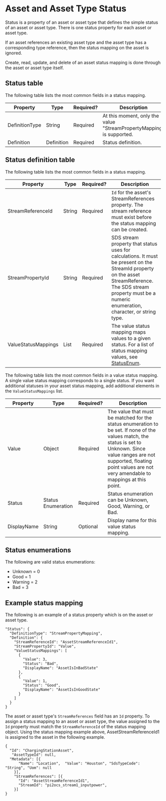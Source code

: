 ﻿---
uid: asset-status-dev-guide
---

# Asset and Asset Type Status

Status is a property of an asset or asset type that defines the simple status of an asset or asset type. There is one status property for each asset or asset type.

If an asset references an existing asset type and the asset type has a corresponding type reference, then the status mapping on the asset is ignored.

Create, read, update, and delete of an asset status mapping is done through the asset or asset type itself.

## Status table

The following table lists the most common fields in a status mapping.

| Property       | Type       | Required? | Description                                                  |
| -------------- | ---------- | --------- | ------------------------------------------------------------ |
| DefinitionType | String     | Required  | At this moment, only the value "StreamPropertyMapping" is supported. |
| Definition     | Definition | Required  | Status definition.                                           |

## Status definition table

The following table lists the most common fields in a status mapping.

| Property            | Type                     | Required? | Description                                                  |
| ------------------- | ------------------------ | --------- | ------------------------------------------------------------ |
| StreamReferenceId   | String                   | Required  | `Id` for the asset's StreamReferences property. The stream reference must exist before the status mapping can be created. |
| StreamPropertyId    | String                   | Required  | SDS stream property that status uses for calculations. It must be present on the StreamId property on the asset StreamReference.  The SDS stream property must be a numeric enumeration, character, or string type. |
| ValueStatusMappings | List<ValueStatusMapping> | Required  | The value status mapping maps values to a given status. For a list of status mapping values, see [StatusEnum](xref:asset-asset-change-data#statusenum). |

The following table lists the most common fields in a value status mapping. A single value status mapping corresponds to a single status. If you want additional statuses in your asset status mapping, add additional elements in the `ValueStatusMappings` list.

| Property    | Type               | Required? | Description                                                  |
| ----------- | ------------------ | --------- | ------------------------------------------------------------ |
| Value       | Object             | Required  | The value that must be matched for the status enumeration to be set. If none of the values match, the status is set to Unknown. Since value ranges are not supported, floating point values are not very amendable to mappings at this point. |
| Status      | Status Enumeration | Required  | Status enumeration can be Unknown, Good, Warning, or Bad.    |
| DisplayName | String             | Optional  | Display name for this value status mapping.                  |

## Status enumerations

The following are valid status enumerations: 

- Unknown = 0
- Good = 1
- Warning = 2
- Bad = 3

## Example status mapping

The following is an example of a status property which is on the asset or asset type.

```
"Status": {
  "DefinitionType": "StreamPropertyMapping",
  "Definition": {
    "StreamReferenceId": "AssetStreamReferenceId1",
    "StreamPropertyId": "Value",
    "ValueStatusMappings": [
      {
        "Value": 3,
        "Status": "Bad",
        "DisplayName": "AssetIsInBadState"
      },
      {
        "Value": 1,
        "Status": "Good",
        "DisplayName": "AssetIsInGoodState"
      }
    ]
  }
}
```
The asset or asset type's `StreamReferences` field has an `Id` property. To assign a status mapping to an asset or asset type, the value assigned to the `Id` property must match the `StreamReferenceId` of the status mapping object. Using the status mapping example above, AssetStreamReferenceId1 is assigned to the asset in the following example. 
```
{
  "Id": "ChargingStationAsset", 
   "AssetTypeId": null,
  "Metadata": [{ 
      "Name": "Location",  "Value": "Houston", "SdsTypeCode": "String", "Uom": null​ 
    }], 
    "StreamReferences": [{ 
      "Id": "AssetStreamReferenceId1", 
      "StreamId": "pi2ocs_stream1_inputpower", 
    }] 
} 
```
